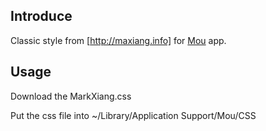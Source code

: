 ## Introduce

Classic style from [http://maxiang.info] for [Mou] app.

## Usage

Download the MarkXiang.css

Put the css file into ~/Library/Application Support/Mou/CSS

[Mou]: http://25.io/mou/
[http://maxiang.info]: [http://maxiang.info]